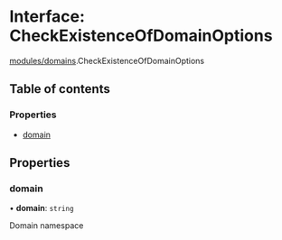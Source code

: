 # Interface: CheckExistenceOfDomainOptions

[modules/domains](../modules/modules_domains.md).CheckExistenceOfDomainOptions

## Table of contents

### Properties

- [domain](modules_domains.CheckExistenceOfDomainOptions.md#domain)

## Properties

### domain

• **domain**: `string`

Domain namespace
